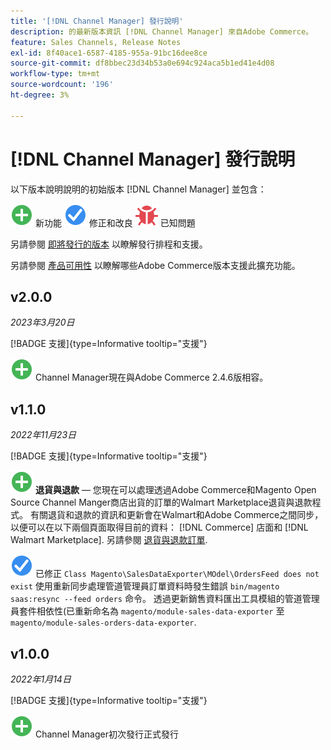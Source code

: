 ```yaml
---
title: '[!DNL Channel Manager] 發行說明'
description: 的最新版本資訊 [!DNL Channel Manager] 來自Adobe Commerce。
feature: Sales Channels, Release Notes
exl-id: 8f40ace1-6587-4185-955a-91bc16dee8ce
source-git-commit: df8bbec23d34b53a0e694c924aca5b1ed41e4d08
workflow-type: tm+mt
source-wordcount: '196'
ht-degree: 3%

---
```


# [!DNL Channel Manager] 發行說明

以下版本說明說明的初始版本 [!DNL Channel Manager] 並包含：

![新增](../assets/new.svg) 新功能
![已修正的問題](../assets/fix.svg) 修正和改良
![已知問題](../assets/bug.svg) 已知問題

另請參閱 [即將發行的版本](https://experienceleague.adobe.com/docs/commerce-operations/release/planning/schedule.html) 以瞭解發行排程和支援。

另請參閱 [產品可用性](https://experienceleague.adobe.com/docs/commerce-operations/release/product-availability.html) 以瞭解哪些Adobe Commerce版本支援此擴充功能。

## v2.0.0

*2023年3月20日*

[!BADGE 支援]{type=Informative tooltip="支援"}

![新增](../assets/new.svg)<!--CHAN-5893--> Channel Manager現在與Adobe Commerce 2.4.6版相容。

## v1.1.0

*2022年11月23日*

[!BADGE 支援]{type=Informative tooltip="支援"}

![新增](../assets/new.svg)<!--CHAN-5204--> **退貨與退款** — 您現在可以處理透過Adobe Commerce和Magento Open Source Channel Manger商店出貨的訂單的Walmart Marketplace退貨與退款程式。 有關退貨和退款的資訊和更新會在Walmart和Adobe Commerce之間同步，以便可以在以下兩個頁面取得目前的資料： [!DNL Commerce] 店面和 [!DNL Walmart Marketplace]. 另請參閱 [退貨與退款訂單](return-refund-orders.md).

![固定](../assets/fix.svg)<!--CHAN-5661--> 已修正 `Class Magento\SalesDataExporter\MOdel\OrdersFeed does not exist` 使用重新同步處理管道管理員訂單資料時發生錯誤 `bin/magento saas:resync --feed orders` 命令。 透過更新銷售資料匯出工具模組的管道管理員套件相依性(已重新命名為 `magento/module-sales-data-exporter` 至 `magento/module-sales-orders-data-exporter`.

## v1.0.0

*2022年1月14日*

[!BADGE 支援]{type=Informative tooltip="支援"}

![新增](../assets/new.svg) Channel Manager初次發行正式發行

